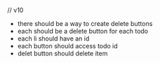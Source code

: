 // v10
* there should  be a way to create delete buttons
* each should be a delete button for each todo
* each li should have an id
* each button should access todo id
* delet button should delete item
